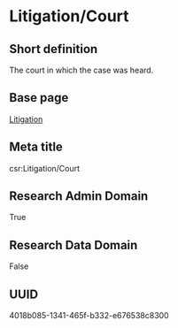 # Litigation/Court
## Short definition
The court in which the case was heard.
## Base page
[Litigation](https://github.com/EuroCRIS/CASRAI-Dictionairies/blob/main/Objects/Litigation.md)
## Meta title
csr:Litigation/Court
## Research Admin Domain
True
## Research Data Domain
False
## UUID
4018b085-1341-465f-b332-e676538c8300
